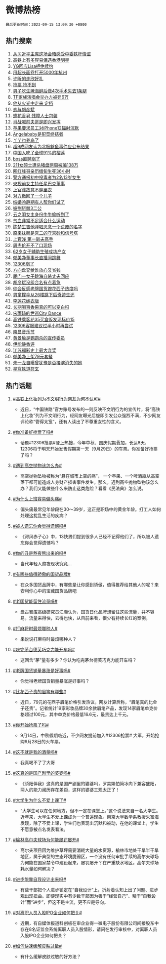 # 微博热榜

`最后更新时间：2023-09-15 13:09:30 +0800`

## 热门搜索

1. [从习近平主席这场会晤感受中委铁杆情谊](https://m.weibo.cn/search?containerid=100103type%3D1%26t%3D10%26q%3D%23%E4%BB%8E%E4%B9%A0%E8%BF%91%E5%B9%B3%E4%B8%BB%E5%B8%AD%E8%BF%99%E5%9C%BA%E4%BC%9A%E6%99%A4%E6%84%9F%E5%8F%97%E4%B8%AD%E5%A7%94%E9%93%81%E6%9D%86%E6%83%85%E8%B0%8A%23&stream_entry_id=51&isnewpage=1&extparam=seat%3D1%26pos%3D0%26c_type%3D51%26filter_type%3Drealtimehot%26dgr%3D0%26stream_entry_id%3D51%26cate%3D10103%26display_time%3D1694754568%26pre_seqid%3D1694754568953027371151)
1. [高铁上有多容易偶遇香港明星](https://m.weibo.cn/search?containerid=100103type%3D1%26t%3D10%26q%3D%23%E9%AB%98%E9%93%81%E4%B8%8A%E6%9C%89%E5%A4%9A%E5%AE%B9%E6%98%93%E5%81%B6%E9%81%87%E9%A6%99%E6%B8%AF%E6%98%8E%E6%98%9F%23&stream_entry_id=31&isnewpage=1&extparam=seat%3D1%26flag%3D1%26filter_type%3Drealtimehot%26band_rank%3D1%26lcate%3D5001%26q%3D%2523%25E9%25AB%2598%25E9%2593%2581%25E4%25B8%258A%25E6%259C%2589%25E5%25A4%259A%25E5%25AE%25B9%25E6%2598%2593%25E5%2581%25B6%25E9%2581%2587%25E9%25A6%2599%25E6%25B8%25AF%25E6%2598%258E%25E6%2598%259F%2523%26stream_entry_id%3D31%26c_type%3D31%26realpos%3D1%26dgr%3D0%26cate%3D5001%26pos%3D0%26display_time%3D1694754568%26pre_seqid%3D1694754568953027371151)
1. [YG回应Lisa拒绝续约](https://m.weibo.cn/search?containerid=100103type%3D1%26t%3D10%26q%3D%23YG%E5%9B%9E%E5%BA%94Lisa%E6%8B%92%E7%BB%9D%E7%BB%AD%E7%BA%A6%23&stream_entry_id=31&isnewpage=1&extparam=seat%3D1%26flag%3D1%26filter_type%3Drealtimehot%26band_rank%3D2%26lcate%3D5001%26q%3D%2523YG%25E5%259B%259E%25E5%25BA%2594Lisa%25E6%258B%2592%25E7%25BB%259D%25E7%25BB%25AD%25E7%25BA%25A6%2523%26stream_entry_id%3D31%26c_type%3D31%26realpos%3D2%26dgr%3D0%26cate%3D5001%26pos%3D1%26display_time%3D1694754568%26pre_seqid%3D1694754568953027371151)
1. [用超长画卷打开5000年杭州](https://m.weibo.cn/search?containerid=100103type%3D1%26t%3D10%26q%3D%23%E7%94%A8%E8%B6%85%E9%95%BF%E7%94%BB%E5%8D%B7%E6%89%93%E5%BC%805000%E5%B9%B4%E6%9D%AD%E5%B7%9E%23&stream_entry_id=31&isnewpage=1&extparam=seat%3D1%26flag%3D1%26filter_type%3Drealtimehot%26band_rank%3D3%26lcate%3D5001%26q%3D%2523%25E7%2594%25A8%25E8%25B6%2585%25E9%2595%25BF%25E7%2594%25BB%25E5%258D%25B7%25E6%2589%2593%25E5%25BC%25805000%25E5%25B9%25B4%25E6%259D%25AD%25E5%25B7%259E%2523%26stream_entry_id%3D31%26c_type%3D31%26realpos%3D3%26dgr%3D0%26cate%3D5001%26pos%3D2%26display_time%3D1694754568%26pre_seqid%3D1694754568953027371151)
1. [许昕的走欣好礼](https://m.weibo.cn/search?containerid=100103type%3D1%26t%3D10%26q%3D%23%E8%AE%B8%E6%98%95%E7%9A%84%E8%B5%B0%E6%AC%A3%E5%A5%BD%E7%A4%BC%23&stream_entry_id=31&isnewpage=1&extparam=seat%3D1%26pos%3D3%26band_rank%3D4%26lcate%3D5001%26cate%3D5001%26is_ad_pos%3D1%26c_type%3D31%26q%3D%2523%25E8%25AE%25B8%25E6%2598%2595%25E7%259A%2584%25E8%25B5%25B0%25E6%25AC%25A3%25E5%25A5%25BD%25E7%25A4%25BC%2523%26dgr%3D0%26stream_entry_id%3D31%26adid%3D203514%26topic_ad%3D1%26filter_type%3Drealtimehot%26display_time%3D1694754568%26pre_seqid%3D1694754568953027371151)
1. [抢票 抢不到](https://m.weibo.cn/search?containerid=100103type%3D1%26t%3D10%26q%3D%E6%8A%A2%E7%A5%A8+%E6%8A%A2%E4%B8%8D%E5%88%B0&stream_entry_id=31&isnewpage=1&extparam=seat%3D1%26flag%3D2%26filter_type%3Drealtimehot%26band_rank%3D4%26lcate%3D5001%26q%3D%25E6%258A%25A2%25E7%25A5%25A8%2520%25E6%258A%25A2%25E4%25B8%258D%25E5%2588%25B0%26stream_entry_id%3D31%26c_type%3D31%26realpos%3D4%26dgr%3D0%26cate%3D5001%26pos%3D4%26display_time%3D1694754568%26pre_seqid%3D1694754568953027371151)
1. [男子吃生腌海鲜后做4次手术失去1条腿](https://m.weibo.cn/search?containerid=100103type%3D1%26t%3D10%26q%3D%23%E7%94%B7%E5%AD%90%E5%90%83%E7%94%9F%E8%85%8C%E6%B5%B7%E9%B2%9C%E5%90%8E%E5%81%9A4%E6%AC%A1%E6%89%8B%E6%9C%AF%E5%A4%B1%E5%8E%BB1%E6%9D%A1%E8%85%BF%23&stream_entry_id=31&isnewpage=1&extparam=seat%3D1%26flag%3D2%26filter_type%3Drealtimehot%26band_rank%3D5%26lcate%3D5001%26q%3D%2523%25E7%2594%25B7%25E5%25AD%2590%25E5%2590%2583%25E7%2594%259F%25E8%2585%258C%25E6%25B5%25B7%25E9%25B2%259C%25E5%2590%258E%25E5%2581%259A4%25E6%25AC%25A1%25E6%2589%258B%25E6%259C%25AF%25E5%25A4%25B1%25E5%258E%25BB1%25E6%259D%25A1%25E8%2585%25BF%2523%26stream_entry_id%3D31%26c_type%3D31%26realpos%3D5%26dgr%3D0%26cate%3D5001%26pos%3D5%26display_time%3D1694754568%26pre_seqid%3D1694754568953027371151)
1. [TF家族演唱会举办方被罚6万](https://m.weibo.cn/search?containerid=100103type%3D1%26t%3D10%26q%3D%23TF%E5%AE%B6%E6%97%8F%E6%BC%94%E5%94%B1%E4%BC%9A%E4%B8%BE%E5%8A%9E%E6%96%B9%E8%A2%AB%E7%BD%9A6%E4%B8%87%23&stream_entry_id=31&isnewpage=1&extparam=seat%3D1%26flag%3D1%26filter_type%3Drealtimehot%26band_rank%3D6%26lcate%3D5001%26q%3D%2523TF%25E5%25AE%25B6%25E6%2597%258F%25E6%25BC%2594%25E5%2594%25B1%25E4%25BC%259A%25E4%25B8%25BE%25E5%258A%259E%25E6%2596%25B9%25E8%25A2%25AB%25E7%25BD%259A6%25E4%25B8%2587%2523%26stream_entry_id%3D31%26c_type%3D31%26realpos%3D6%26dgr%3D0%26cate%3D5001%26pos%3D6%26display_time%3D1694754568%26pre_seqid%3D1694754568953027371151)
1. [他从火光中走来 定档](https://m.weibo.cn/search?containerid=100103type%3D1%26t%3D10%26q%3D%E4%BB%96%E4%BB%8E%E7%81%AB%E5%85%89%E4%B8%AD%E8%B5%B0%E6%9D%A5+%E5%AE%9A%E6%A1%A3&stream_entry_id=31&isnewpage=1&extparam=seat%3D1%26flag%3D1%26filter_type%3Drealtimehot%26band_rank%3D7%26lcate%3D5001%26q%3D%25E4%25BB%2596%25E4%25BB%258E%25E7%2581%25AB%25E5%2585%2589%25E4%25B8%25AD%25E8%25B5%25B0%25E6%259D%25A5%2520%25E5%25AE%259A%25E6%25A1%25A3%26stream_entry_id%3D31%26c_type%3D31%26realpos%3D7%26dgr%3D0%26cate%3D5001%26pos%3D7%26display_time%3D1694754568%26pre_seqid%3D1694754568953027371151)
1. [恋与胡彦斌](https://m.weibo.cn/search?containerid=100103type%3D1%26t%3D10%26q%3D%E6%81%8B%E4%B8%8E%E8%83%A1%E5%BD%A6%E6%96%8C&stream_entry_id=31&isnewpage=1&extparam=seat%3D1%26flag%3D1%26filter_type%3Drealtimehot%26band_rank%3D8%26lcate%3D5001%26q%3D%25E6%2581%258B%25E4%25B8%258E%25E8%2583%25A1%25E5%25BD%25A6%25E6%2596%258C%26stream_entry_id%3D31%26c_type%3D31%26realpos%3D8%26dgr%3D0%26cate%3D5001%26pos%3D8%26display_time%3D1694754568%26pre_seqid%3D1694754568953027371151)
1. [蜂花香皂 残障人士包装](https://m.weibo.cn/search?containerid=100103type%3D1%26t%3D10%26q%3D%E8%9C%82%E8%8A%B1%E9%A6%99%E7%9A%82+%E6%AE%8B%E9%9A%9C%E4%BA%BA%E5%A3%AB%E5%8C%85%E8%A3%85&stream_entry_id=31&isnewpage=1&extparam=seat%3D1%26flag%3D0%26filter_type%3Drealtimehot%26band_rank%3D9%26lcate%3D5001%26q%3D%25E8%259C%2582%25E8%258A%25B1%25E9%25A6%2599%25E7%259A%2582%2520%25E6%25AE%258B%25E9%259A%259C%25E4%25BA%25BA%25E5%25A3%25AB%25E5%258C%2585%25E8%25A3%2585%26stream_entry_id%3D31%26c_type%3D31%26realpos%3D9%26dgr%3D0%26cate%3D5001%26pos%3D9%26display_time%3D1694754568%26pre_seqid%3D1694754568953027371151)
1. [肖战喊前夫哥是即兴发挥](https://m.weibo.cn/search?containerid=100103type%3D1%26t%3D10%26q%3D%23%E8%82%96%E6%88%98%E5%96%8A%E5%89%8D%E5%A4%AB%E5%93%A5%E6%98%AF%E5%8D%B3%E5%85%B4%E5%8F%91%E6%8C%A5%23&stream_entry_id=31&isnewpage=1&extparam=seat%3D1%26flag%3D1%26filter_type%3Drealtimehot%26band_rank%3D10%26lcate%3D5001%26q%3D%2523%25E8%2582%2596%25E6%2588%2598%25E5%2596%258A%25E5%2589%258D%25E5%25A4%25AB%25E5%2593%25A5%25E6%2598%25AF%25E5%258D%25B3%25E5%2585%25B4%25E5%258F%2591%25E6%258C%25A5%2523%26stream_entry_id%3D31%26c_type%3D31%26realpos%3D10%26dgr%3D0%26cate%3D5001%26pos%3D10%26display_time%3D1694754568%26pre_seqid%3D1694754568953027371151)
1. [苹果要求员工对iPhone12辐射沉默](https://m.weibo.cn/search?containerid=100103type%3D1%26t%3D10%26q%3D%23%E8%8B%B9%E6%9E%9C%E8%A6%81%E6%B1%82%E5%91%98%E5%B7%A5%E5%AF%B9iPhone12%E8%BE%90%E5%B0%84%E6%B2%89%E9%BB%98%23&stream_entry_id=31&isnewpage=1&extparam=seat%3D1%26flag%3D0%26filter_type%3Drealtimehot%26band_rank%3D11%26lcate%3D5001%26q%3D%2523%25E8%258B%25B9%25E6%259E%259C%25E8%25A6%2581%25E6%25B1%2582%25E5%2591%2598%25E5%25B7%25A5%25E5%25AF%25B9iPhone12%25E8%25BE%2590%25E5%25B0%2584%25E6%25B2%2589%25E9%25BB%2598%2523%26stream_entry_id%3D31%26c_type%3D31%26realpos%3D11%26dgr%3D0%26cate%3D5001%26pos%3D11%26display_time%3D1694754568%26pre_seqid%3D1694754568953027371151)
1. [Angelababy是配菜终结者](https://m.weibo.cn/search?containerid=100103type%3D1%26t%3D10%26q%3DAngelababy%E6%98%AF%E9%85%8D%E8%8F%9C%E7%BB%88%E7%BB%93%E8%80%85&stream_entry_id=31&isnewpage=1&extparam=seat%3D1%26flag%3D1%26filter_type%3Drealtimehot%26band_rank%3D12%26lcate%3D5001%26q%3DAngelababy%25E6%2598%25AF%25E9%2585%258D%25E8%258F%259C%25E7%25BB%2588%25E7%25BB%2593%25E8%2580%2585%26stream_entry_id%3D31%26c_type%3D31%26realpos%3D12%26dgr%3D0%26cate%3D5001%26pos%3D12%26display_time%3D1694754568%26pre_seqid%3D1694754568953027371151)
1. [丫丫也养鸟了](https://m.weibo.cn/search?containerid=100103type%3D1%26t%3D10%26q%3D%23%E4%B8%AB%E4%B8%AB%E4%B9%9F%E5%85%BB%E9%B8%9F%E4%BA%86%23&stream_entry_id=31&isnewpage=1&extparam=seat%3D1%26flag%3D32768%26filter_type%3Drealtimehot%26band_rank%3D13%26lcate%3D5001%26q%3D%2523%25E4%25B8%25AB%25E4%25B8%25AB%25E4%25B9%259F%25E5%2585%25BB%25E9%25B8%259F%25E4%25BA%2586%2523%26stream_entry_id%3D31%26c_type%3D31%26realpos%3D13%26dgr%3D0%26cate%3D5001%26pos%3D13%26display_time%3D1694754568%26pre_seqid%3D1694754568953027371151)
1. [超9成网友认为北极鲶鱼事件应公布结果](https://m.weibo.cn/search?containerid=100103type%3D1%26t%3D10%26q%3D%23%E8%B6%859%E6%88%90%E7%BD%91%E5%8F%8B%E8%AE%A4%E4%B8%BA%E5%8C%97%E6%9E%81%E9%B2%B6%E9%B1%BC%E4%BA%8B%E4%BB%B6%E5%BA%94%E5%85%AC%E5%B8%83%E7%BB%93%E6%9E%9C%23&stream_entry_id=31&isnewpage=1&extparam=seat%3D1%26flag%3D0%26filter_type%3Drealtimehot%26band_rank%3D14%26lcate%3D5001%26q%3D%2523%25E8%25B6%25859%25E6%2588%2590%25E7%25BD%2591%25E5%258F%258B%25E8%25AE%25A4%25E4%25B8%25BA%25E5%258C%2597%25E6%259E%2581%25E9%25B2%25B6%25E9%25B1%25BC%25E4%25BA%258B%25E4%25BB%25B6%25E5%25BA%2594%25E5%2585%25AC%25E5%25B8%2583%25E7%25BB%2593%25E6%259E%259C%2523%26stream_entry_id%3D31%26c_type%3D31%26realpos%3D14%26dgr%3D0%26cate%3D5001%26pos%3D14%26display_time%3D1694754568%26pre_seqid%3D1694754568953027371151)
1. [中国人吃了全球91%的榴莲](https://m.weibo.cn/search?containerid=100103type%3D1%26t%3D10%26q%3D%23%E4%B8%AD%E5%9B%BD%E4%BA%BA%E5%90%83%E4%BA%86%E5%85%A8%E7%90%8391%25%E7%9A%84%E6%A6%B4%E8%8E%B2%23&stream_entry_id=31&isnewpage=1&extparam=seat%3D1%26flag%3D0%26filter_type%3Drealtimehot%26band_rank%3D15%26lcate%3D5001%26q%3D%2523%25E4%25B8%25AD%25E5%259B%25BD%25E4%25BA%25BA%25E5%2590%2583%25E4%25BA%2586%25E5%2585%25A8%25E7%2590%258391%2525%25E7%259A%2584%25E6%25A6%25B4%25E8%258E%25B2%2523%26stream_entry_id%3D31%26c_type%3D31%26realpos%3D15%26dgr%3D0%26cate%3D5001%26pos%3D15%26display_time%3D1694754568%26pre_seqid%3D1694754568953027371151)
1. [boss直聘崩了](https://m.weibo.cn/search?containerid=100103type%3D1%26t%3D10%26q%3Dboss%E7%9B%B4%E8%81%98%E5%B4%A9%E4%BA%86&stream_entry_id=31&isnewpage=1&extparam=seat%3D1%26flag%3D0%26filter_type%3Drealtimehot%26band_rank%3D16%26lcate%3D5001%26q%3Dboss%25E7%259B%25B4%25E8%2581%2598%25E5%25B4%25A9%25E4%25BA%2586%26stream_entry_id%3D31%26c_type%3D31%26realpos%3D16%26dgr%3D0%26cate%3D5001%26pos%3D16%26display_time%3D1694754568%26pre_seqid%3D1694754568953027371151)
1. [211女硕士遭杀猪盘两周被骗138万](https://m.weibo.cn/search?containerid=100103type%3D1%26t%3D10%26q%3D%23211%E5%A5%B3%E7%A1%95%E5%A3%AB%E9%81%AD%E6%9D%80%E7%8C%AA%E7%9B%98%E4%B8%A4%E5%91%A8%E8%A2%AB%E9%AA%97138%E4%B8%87%23&stream_entry_id=31&isnewpage=1&extparam=seat%3D1%26flag%3D0%26filter_type%3Drealtimehot%26band_rank%3D17%26lcate%3D5001%26q%3D%2523211%25E5%25A5%25B3%25E7%25A1%2595%25E5%25A3%25AB%25E9%2581%25AD%25E6%259D%2580%25E7%258C%25AA%25E7%259B%2598%25E4%25B8%25A4%25E5%2591%25A8%25E8%25A2%25AB%25E9%25AA%2597138%25E4%25B8%2587%2523%26stream_entry_id%3D31%26c_type%3D31%26realpos%3D17%26dgr%3D0%26cate%3D5001%26pos%3D17%26display_time%3D1694754568%26pre_seqid%3D1694754568953027371151)
1. [网红峰哥亲历缅甸生死36小时](https://m.weibo.cn/search?containerid=100103type%3D1%26t%3D10%26q%3D%23%E7%BD%91%E7%BA%A2%E5%B3%B0%E5%93%A5%E4%BA%B2%E5%8E%86%E7%BC%85%E7%94%B8%E7%94%9F%E6%AD%BB36%E5%B0%8F%E6%97%B6%23&stream_entry_id=31&isnewpage=1&extparam=seat%3D1%26flag%3D0%26filter_type%3Drealtimehot%26band_rank%3D18%26lcate%3D5001%26q%3D%2523%25E7%25BD%2591%25E7%25BA%25A2%25E5%25B3%25B0%25E5%2593%25A5%25E4%25BA%25B2%25E5%258E%2586%25E7%25BC%2585%25E7%2594%25B8%25E7%2594%259F%25E6%25AD%25BB36%25E5%25B0%258F%25E6%2597%25B6%2523%26stream_entry_id%3D31%26c_type%3D31%26realpos%3D18%26dgr%3D0%26cate%3D5001%26pos%3D18%26display_time%3D1694754568%26pre_seqid%3D1694754568953027371151)
1. [警方通报初中投毒者为2名13岁女生](https://m.weibo.cn/search?containerid=100103type%3D1%26t%3D10%26q%3D%23%E8%AD%A6%E6%96%B9%E9%80%9A%E6%8A%A5%E5%88%9D%E4%B8%AD%E6%8A%95%E6%AF%92%E8%80%85%E4%B8%BA2%E5%90%8D13%E5%B2%81%E5%A5%B3%E7%94%9F%23&stream_entry_id=31&isnewpage=1&extparam=seat%3D1%26flag%3D1%26filter_type%3Drealtimehot%26band_rank%3D19%26lcate%3D5001%26q%3D%2523%25E8%25AD%25A6%25E6%2596%25B9%25E9%2580%259A%25E6%258A%25A5%25E5%2588%259D%25E4%25B8%25AD%25E6%258A%2595%25E6%25AF%2592%25E8%2580%2585%25E4%25B8%25BA2%25E5%2590%258D13%25E5%25B2%2581%25E5%25A5%25B3%25E7%2594%259F%2523%26stream_entry_id%3D31%26c_type%3D31%26realpos%3D19%26dgr%3D0%26cate%3D5001%26pos%3D19%26display_time%3D1694754568%26pre_seqid%3D1694754568953027371151)
1. [央视前女主持任星巴克董事](https://m.weibo.cn/search?containerid=100103type%3D1%26t%3D10%26q%3D%23%E5%A4%AE%E8%A7%86%E5%89%8D%E5%A5%B3%E4%B8%BB%E6%8C%81%E4%BB%BB%E6%98%9F%E5%B7%B4%E5%85%8B%E8%91%A3%E4%BA%8B%23&stream_entry_id=31&isnewpage=1&extparam=seat%3D1%26flag%3D2%26filter_type%3Drealtimehot%26band_rank%3D20%26lcate%3D5001%26q%3D%2523%25E5%25A4%25AE%25E8%25A7%2586%25E5%2589%258D%25E5%25A5%25B3%25E4%25B8%25BB%25E6%258C%2581%25E4%25BB%25BB%25E6%2598%259F%25E5%25B7%25B4%25E5%2585%258B%25E8%2591%25A3%25E4%25BA%258B%2523%26stream_entry_id%3D31%26c_type%3D31%26realpos%3D20%26dgr%3D0%26cate%3D5001%26pos%3D20%26display_time%3D1694754568%26pre_seqid%3D1694754568953027371151)
1. [上官浅故意不穿里衣](https://m.weibo.cn/search?containerid=100103type%3D1%26t%3D10%26q%3D%E4%B8%8A%E5%AE%98%E6%B5%85%E6%95%85%E6%84%8F%E4%B8%8D%E7%A9%BF%E9%87%8C%E8%A1%A3&stream_entry_id=31&isnewpage=1&extparam=seat%3D1%26flag%3D2%26filter_type%3Drealtimehot%26band_rank%3D21%26lcate%3D5001%26q%3D%25E4%25B8%258A%25E5%25AE%2598%25E6%25B5%2585%25E6%2595%2585%25E6%2584%258F%25E4%25B8%258D%25E7%25A9%25BF%25E9%2587%258C%25E8%25A1%25A3%26stream_entry_id%3D31%26c_type%3D31%26realpos%3D21%26dgr%3D0%26cate%3D5001%26pos%3D21%26display_time%3D1694754568%26pre_seqid%3D1694754568953027371151)
1. [对方撤回了一个儿子](https://m.weibo.cn/search?containerid=100103type%3D1%26t%3D10%26q%3D%E5%AF%B9%E6%96%B9%E6%92%A4%E5%9B%9E%E4%BA%86%E4%B8%80%E4%B8%AA%E5%84%BF%E5%AD%90&stream_entry_id=31&isnewpage=1&extparam=seat%3D1%26flag%3D1%26filter_type%3Drealtimehot%26band_rank%3D22%26lcate%3D5001%26q%3D%25E5%25AF%25B9%25E6%2596%25B9%25E6%2592%25A4%25E5%259B%259E%25E4%25BA%2586%25E4%25B8%2580%25E4%25B8%25AA%25E5%2584%25BF%25E5%25AD%2590%26stream_entry_id%3D31%26c_type%3D31%26realpos%3D22%26dgr%3D0%26cate%3D5001%26pos%3D22%26display_time%3D1694754568%26pre_seqid%3D1694754568953027371151)
1. [结婚冷静期有人帮你们试了](https://m.weibo.cn/search?containerid=100103type%3D1%26t%3D10%26q%3D%23%E7%BB%93%E5%A9%9A%E5%86%B7%E9%9D%99%E6%9C%9F%E6%9C%89%E4%BA%BA%E5%B8%AE%E4%BD%A0%E4%BB%AC%E8%AF%95%E4%BA%86%23&stream_entry_id=31&isnewpage=1&extparam=seat%3D1%26flag%3D1%26filter_type%3Drealtimehot%26band_rank%3D23%26lcate%3D5001%26q%3D%2523%25E7%25BB%2593%25E5%25A9%259A%25E5%2586%25B7%25E9%259D%2599%25E6%259C%259F%25E6%259C%2589%25E4%25BA%25BA%25E5%25B8%25AE%25E4%25BD%25A0%25E4%25BB%25AC%25E8%25AF%2595%25E4%25BA%2586%2523%26stream_entry_id%3D31%26c_type%3D31%26realpos%3D23%26dgr%3D0%26cate%3D5001%26pos%3D23%26display_time%3D1694754568%26pre_seqid%3D1694754568953027371151)
1. [披荆斩棘3二公](https://m.weibo.cn/search?containerid=100103type%3D1%26t%3D10%26q%3D%23%E6%8A%AB%E8%8D%86%E6%96%A9%E6%A3%983%E4%BA%8C%E5%85%AC%23&stream_entry_id=31&isnewpage=1&extparam=seat%3D1%26flag%3D1%26filter_type%3Drealtimehot%26band_rank%3D24%26lcate%3D5001%26q%3D%2523%25E6%258A%25AB%25E8%258D%2586%25E6%2596%25A9%25E6%25A3%25983%25E4%25BA%258C%25E5%2585%25AC%2523%26stream_entry_id%3D31%26c_type%3D31%26realpos%3D24%26dgr%3D0%26cate%3D5001%26pos%3D24%26display_time%3D1694754568%26pre_seqid%3D1694754568953027371151)
1. [云之羽女主身份牛牛偷听到了](https://m.weibo.cn/search?containerid=100103type%3D1%26t%3D10%26q%3D%E4%BA%91%E4%B9%8B%E7%BE%BD%E5%A5%B3%E4%B8%BB%E8%BA%AB%E4%BB%BD%E7%89%9B%E7%89%9B%E5%81%B7%E5%90%AC%E5%88%B0%E4%BA%86&stream_entry_id=31&isnewpage=1&extparam=seat%3D1%26flag%3D1%26filter_type%3Drealtimehot%26band_rank%3D25%26lcate%3D5001%26q%3D%25E4%25BA%2591%25E4%25B9%258B%25E7%25BE%25BD%25E5%25A5%25B3%25E4%25B8%25BB%25E8%25BA%25AB%25E4%25BB%25BD%25E7%2589%259B%25E7%2589%259B%25E5%2581%25B7%25E5%2590%25AC%25E5%2588%25B0%25E4%25BA%2586%26stream_entry_id%3D31%26c_type%3D31%26realpos%3D25%26dgr%3D0%26cate%3D5001%26pos%3D25%26display_time%3D1694754568%26pre_seqid%3D1694754568953027371151)
1. [气血非常不足适合什么运动](https://m.weibo.cn/search?containerid=100103type%3D1%26t%3D10%26q%3D%E6%B0%94%E8%A1%80%E9%9D%9E%E5%B8%B8%E4%B8%8D%E8%B6%B3%E9%80%82%E5%90%88%E4%BB%80%E4%B9%88%E8%BF%90%E5%8A%A8&stream_entry_id=31&isnewpage=1&extparam=seat%3D1%26flag%3D0%26filter_type%3Drealtimehot%26band_rank%3D26%26lcate%3D5001%26q%3D%25E6%25B0%2594%25E8%25A1%2580%25E9%259D%259E%25E5%25B8%25B8%25E4%25B8%258D%25E8%25B6%25B3%25E9%2580%2582%25E5%2590%2588%25E4%25BB%2580%25E4%25B9%2588%25E8%25BF%2590%25E5%258A%25A8%26stream_entry_id%3D31%26c_type%3D31%26realpos%3D26%26dgr%3D0%26cate%3D5001%26pos%3D26%26display_time%3D1694754568%26pre_seqid%3D1694754568953027371151)
1. [陈楚生吉他弹唱思念一个荒废的名字](https://m.weibo.cn/search?containerid=100103type%3D1%26t%3D10%26q%3D%23%E9%99%88%E6%A5%9A%E7%94%9F%E5%90%89%E4%BB%96%E5%BC%B9%E5%94%B1%E6%80%9D%E5%BF%B5%E4%B8%80%E4%B8%AA%E8%8D%92%E5%BA%9F%E7%9A%84%E5%90%8D%E5%AD%97%23&stream_entry_id=31&isnewpage=1&extparam=seat%3D1%26flag%3D1%26filter_type%3Drealtimehot%26band_rank%3D27%26lcate%3D5001%26q%3D%2523%25E9%2599%2588%25E6%25A5%259A%25E7%2594%259F%25E5%2590%2589%25E4%25BB%2596%25E5%25BC%25B9%25E5%2594%25B1%25E6%2580%259D%25E5%25BF%25B5%25E4%25B8%2580%25E4%25B8%25AA%25E8%258D%2592%25E5%25BA%259F%25E7%259A%2584%25E5%2590%258D%25E5%25AD%2597%2523%26stream_entry_id%3D31%26c_type%3D31%26realpos%3D27%26dgr%3D0%26cate%3D5001%26pos%3D27%26display_time%3D1694754568%26pre_seqid%3D1694754568953027371151)
1. [原来抹额是宫二的守宫砂和信号塔](https://m.weibo.cn/search?containerid=100103type%3D1%26t%3D10%26q%3D%23%E5%8E%9F%E6%9D%A5%E6%8A%B9%E9%A2%9D%E6%98%AF%E5%AE%AB%E4%BA%8C%E7%9A%84%E5%AE%88%E5%AE%AB%E7%A0%82%E5%92%8C%E4%BF%A1%E5%8F%B7%E5%A1%94%23&stream_entry_id=31&isnewpage=1&extparam=seat%3D1%26flag%3D1%26filter_type%3Drealtimehot%26band_rank%3D28%26lcate%3D5001%26q%3D%2523%25E5%258E%259F%25E6%259D%25A5%25E6%258A%25B9%25E9%25A2%259D%25E6%2598%25AF%25E5%25AE%25AB%25E4%25BA%258C%25E7%259A%2584%25E5%25AE%2588%25E5%25AE%25AB%25E7%25A0%2582%25E5%2592%258C%25E4%25BF%25A1%25E5%258F%25B7%25E5%25A1%2594%2523%26stream_entry_id%3D31%26c_type%3D31%26realpos%3D28%26dgr%3D0%26cate%3D5001%26pos%3D28%26display_time%3D1694754568%26pre_seqid%3D1694754568953027371151)
1. [上官浅 第一驯夫高手](https://m.weibo.cn/search?containerid=100103type%3D1%26t%3D10%26q%3D%E4%B8%8A%E5%AE%98%E6%B5%85+%E7%AC%AC%E4%B8%80%E9%A9%AF%E5%A4%AB%E9%AB%98%E6%89%8B&stream_entry_id=31&isnewpage=1&extparam=seat%3D1%26flag%3D0%26filter_type%3Drealtimehot%26band_rank%3D29%26lcate%3D5001%26q%3D%25E4%25B8%258A%25E5%25AE%2598%25E6%25B5%2585%2520%25E7%25AC%25AC%25E4%25B8%2580%25E9%25A9%25AF%25E5%25A4%25AB%25E9%25AB%2598%25E6%2589%258B%26stream_entry_id%3D31%26c_type%3D31%26realpos%3D29%26dgr%3D0%26cate%3D5001%26pos%3D29%26display_time%3D1694754568%26pre_seqid%3D1694754568953027371151)
1. [周杰伦开不了口现场](https://m.weibo.cn/search?containerid=100103type%3D1%26t%3D10%26q%3D%E5%91%A8%E6%9D%B0%E4%BC%A6%E5%BC%80%E4%B8%8D%E4%BA%86%E5%8F%A3%E7%8E%B0%E5%9C%BA&stream_entry_id=31&isnewpage=1&extparam=seat%3D1%26flag%3D1%26filter_type%3Drealtimehot%26band_rank%3D30%26lcate%3D5001%26q%3D%25E5%2591%25A8%25E6%259D%25B0%25E4%25BC%25A6%25E5%25BC%2580%25E4%25B8%258D%25E4%25BA%2586%25E5%258F%25A3%25E7%258E%25B0%25E5%259C%25BA%26stream_entry_id%3D31%26c_type%3D31%26realpos%3D30%26dgr%3D0%26cate%3D5001%26pos%3D30%26display_time%3D1694754568%26pre_seqid%3D1694754568953027371151)
1. [62岁女子辅助生殖成功产女](https://m.weibo.cn/search?containerid=100103type%3D1%26t%3D10%26q%3D%2362%E5%B2%81%E5%A5%B3%E5%AD%90%E8%BE%85%E5%8A%A9%E7%94%9F%E6%AE%96%E6%88%90%E5%8A%9F%E4%BA%A7%E5%A5%B3%23&stream_entry_id=31&isnewpage=1&extparam=seat%3D1%26flag%3D1%26filter_type%3Drealtimehot%26band_rank%3D31%26lcate%3D5001%26q%3D%252362%25E5%25B2%2581%25E5%25A5%25B3%25E5%25AD%2590%25E8%25BE%2585%25E5%258A%25A9%25E7%2594%259F%25E6%25AE%2596%25E6%2588%2590%25E5%258A%259F%25E4%25BA%25A7%25E5%25A5%25B3%2523%26stream_entry_id%3D31%26c_type%3D31%26realpos%3D31%26dgr%3D0%26cate%3D5001%26pos%3D31%26display_time%3D1694754568%26pre_seqid%3D1694754568953027371151)
1. [郁美净董事长直播间跳舞](https://m.weibo.cn/search?containerid=100103type%3D1%26t%3D10%26q%3D%23%E9%83%81%E7%BE%8E%E5%87%80%E8%91%A3%E4%BA%8B%E9%95%BF%E7%9B%B4%E6%92%AD%E9%97%B4%E8%B7%B3%E8%88%9E%23&stream_entry_id=31&isnewpage=1&extparam=seat%3D1%26flag%3D0%26filter_type%3Drealtimehot%26band_rank%3D32%26lcate%3D5001%26q%3D%2523%25E9%2583%2581%25E7%25BE%258E%25E5%2587%2580%25E8%2591%25A3%25E4%25BA%258B%25E9%2595%25BF%25E7%259B%25B4%25E6%2592%25AD%25E9%2597%25B4%25E8%25B7%25B3%25E8%2588%259E%2523%26stream_entry_id%3D31%26c_type%3D31%26realpos%3D32%26dgr%3D0%26cate%3D5001%26pos%3D32%26display_time%3D1694754568%26pre_seqid%3D1694754568953027371151)
1. [12306崩了](https://m.weibo.cn/search?containerid=100103type%3D1%26t%3D10%26q%3D12306%E5%B4%A9%E4%BA%86&stream_entry_id=31&isnewpage=1&extparam=seat%3D1%26flag%3D0%26filter_type%3Drealtimehot%26band_rank%3D33%26lcate%3D5001%26q%3D12306%25E5%25B4%25A9%25E4%25BA%2586%26stream_entry_id%3D31%26c_type%3D31%26realpos%3D33%26dgr%3D0%26cate%3D5001%26pos%3D33%26display_time%3D1694754568%26pre_seqid%3D1694754568953027371151)
1. [方向盘交给谁放心又省钱](https://m.weibo.cn/search?containerid=100103type%3D1%26t%3D10%26q%3D%23%E6%96%B9%E5%90%91%E7%9B%98%E4%BA%A4%E7%BB%99%E8%B0%81%E6%94%BE%E5%BF%83%E5%8F%88%E7%9C%81%E9%92%B1%23&stream_entry_id=31&isnewpage=1&extparam=seat%3D1%26flag%3D0%26band_rank%3D34%26lcate%3D5001%26cate%3D5001%26pos%3D34%26c_type%3D31%26filter_type%3Drealtimehot%26dgr%3D0%26stream_entry_id%3D31%26adid%3D203582%26realpos%3D34%26q%3D%2523%25E6%2596%25B9%25E5%2590%2591%25E7%259B%2598%25E4%25BA%25A4%25E7%25BB%2599%25E8%25B0%2581%25E6%2594%25BE%25E5%25BF%2583%25E5%258F%2588%25E7%259C%2581%25E9%2592%25B1%2523%26display_time%3D1694754568%26pre_seqid%3D1694754568953027371151)
1. [厦门一女子跳海自杀丈夫回应](https://m.weibo.cn/search?containerid=100103type%3D1%26t%3D10%26q%3D%23%E5%8E%A6%E9%97%A8%E4%B8%80%E5%A5%B3%E5%AD%90%E8%B7%B3%E6%B5%B7%E8%87%AA%E6%9D%80%E4%B8%88%E5%A4%AB%E5%9B%9E%E5%BA%94%23&stream_entry_id=31&isnewpage=1&extparam=seat%3D1%26flag%3D0%26filter_type%3Drealtimehot%26band_rank%3D35%26lcate%3D5001%26q%3D%2523%25E5%258E%25A6%25E9%2597%25A8%25E4%25B8%2580%25E5%25A5%25B3%25E5%25AD%2590%25E8%25B7%25B3%25E6%25B5%25B7%25E8%2587%25AA%25E6%259D%2580%25E4%25B8%2588%25E5%25A4%25AB%25E5%259B%259E%25E5%25BA%2594%2523%26stream_entry_id%3D31%26c_type%3D31%26realpos%3D35%26dgr%3D0%26cate%3D5001%26pos%3D35%26display_time%3D1694754568%26pre_seqid%3D1694754568953027371151)
1. [胡彦斌没组合名有点着急](https://m.weibo.cn/search?containerid=100103type%3D1%26t%3D10%26q%3D%23%E8%83%A1%E5%BD%A6%E6%96%8C%E6%B2%A1%E7%BB%84%E5%90%88%E5%90%8D%E6%9C%89%E7%82%B9%E7%9D%80%E6%80%A5%23&stream_entry_id=31&isnewpage=1&extparam=seat%3D1%26flag%3D1%26filter_type%3Drealtimehot%26band_rank%3D36%26lcate%3D5001%26q%3D%2523%25E8%2583%25A1%25E5%25BD%25A6%25E6%2596%258C%25E6%25B2%25A1%25E7%25BB%2584%25E5%2590%2588%25E5%2590%258D%25E6%259C%2589%25E7%2582%25B9%25E7%259D%2580%25E6%2580%25A5%2523%26stream_entry_id%3D31%26c_type%3D31%26realpos%3D36%26dgr%3D0%26cate%3D5001%26pos%3D36%26display_time%3D1694754568%26pre_seqid%3D1694754568953027371151)
1. [你会反感老牌国货蹭花西子热度吗](https://m.weibo.cn/search?containerid=100103type%3D1%26t%3D10%26q%3D%23%E4%BD%A0%E4%BC%9A%E5%8F%8D%E6%84%9F%E8%80%81%E7%89%8C%E5%9B%BD%E8%B4%A7%E8%B9%AD%E8%8A%B1%E8%A5%BF%E5%AD%90%E7%83%AD%E5%BA%A6%E5%90%97%23&stream_entry_id=31&isnewpage=1&extparam=seat%3D1%26flag%3D0%26filter_type%3Drealtimehot%26band_rank%3D37%26lcate%3D5001%26q%3D%2523%25E4%25BD%25A0%25E4%25BC%259A%25E5%258F%258D%25E6%2584%259F%25E8%2580%2581%25E7%2589%258C%25E5%259B%25BD%25E8%25B4%25A7%25E8%25B9%25AD%25E8%258A%25B1%25E8%25A5%25BF%25E5%25AD%2590%25E7%2583%25AD%25E5%25BA%25A6%25E5%2590%2597%2523%26stream_entry_id%3D31%26c_type%3D31%26realpos%3D37%26dgr%3D0%26cate%3D5001%26pos%3D37%26display_time%3D1694754568%26pre_seqid%3D1694754568953027371151)
1. [男童撑伞从26楼跳下后奇迹生还](https://m.weibo.cn/search?containerid=100103type%3D1%26t%3D10%26q%3D%23%E7%94%B7%E7%AB%A5%E6%92%91%E4%BC%9E%E4%BB%8E26%E6%A5%BC%E8%B7%B3%E4%B8%8B%E5%90%8E%E5%A5%87%E8%BF%B9%E7%94%9F%E8%BF%98%23&stream_entry_id=31&isnewpage=1&extparam=seat%3D1%26flag%3D0%26filter_type%3Drealtimehot%26band_rank%3D38%26lcate%3D5001%26q%3D%2523%25E7%2594%25B7%25E7%25AB%25A5%25E6%2592%2591%25E4%25BC%259E%25E4%25BB%258E26%25E6%25A5%25BC%25E8%25B7%25B3%25E4%25B8%258B%25E5%2590%258E%25E5%25A5%2587%25E8%25BF%25B9%25E7%2594%259F%25E8%25BF%2598%2523%26stream_entry_id%3D31%26c_type%3D31%26realpos%3D38%26dgr%3D0%26cate%3D5001%26pos%3D38%26display_time%3D1694754568%26pre_seqid%3D1694754568953027371151)
1. [李莲花嫁衣版](https://m.weibo.cn/search?containerid=100103type%3D1%26t%3D10%26q%3D%E6%9D%8E%E8%8E%B2%E8%8A%B1%E5%AB%81%E8%A1%A3%E7%89%88&stream_entry_id=31&isnewpage=1&extparam=seat%3D1%26flag%3D1%26filter_type%3Drealtimehot%26band_rank%3D39%26lcate%3D5001%26q%3D%25E6%259D%258E%25E8%258E%25B2%25E8%258A%25B1%25E5%25AB%2581%25E8%25A1%25A3%25E7%2589%2588%26stream_entry_id%3D31%26c_type%3D31%26realpos%3D39%26dgr%3D0%26cate%3D5001%26pos%3D39%26display_time%3D1694754568%26pre_seqid%3D1694754568953027371151)
1. [长期喝百香果真的可以变白吗](https://m.weibo.cn/search?containerid=100103type%3D1%26t%3D10%26q%3D%E9%95%BF%E6%9C%9F%E5%96%9D%E7%99%BE%E9%A6%99%E6%9E%9C%E7%9C%9F%E7%9A%84%E5%8F%AF%E4%BB%A5%E5%8F%98%E7%99%BD%E5%90%97&stream_entry_id=31&isnewpage=1&extparam=seat%3D1%26flag%3D0%26filter_type%3Drealtimehot%26band_rank%3D40%26lcate%3D5001%26q%3D%25E9%2595%25BF%25E6%259C%259F%25E5%2596%259D%25E7%2599%25BE%25E9%25A6%2599%25E6%259E%259C%25E7%259C%259F%25E7%259A%2584%25E5%258F%25AF%25E4%25BB%25A5%25E5%258F%2598%25E7%2599%25BD%25E5%2590%2597%26stream_entry_id%3D31%26c_type%3D31%26realpos%3D40%26dgr%3D0%26cate%3D5001%26pos%3D40%26display_time%3D1694754568%26pre_seqid%3D1694754568953027371151)
1. [宋雨琦的世巡City Dance](https://m.weibo.cn/search?containerid=100103type%3D1%26t%3D10%26q%3D%E5%AE%8B%E9%9B%A8%E7%90%A6%E7%9A%84%E4%B8%96%E5%B7%A1City+Dance&stream_entry_id=31&isnewpage=1&extparam=seat%3D1%26flag%3D1%26filter_type%3Drealtimehot%26band_rank%3D41%26lcate%3D5001%26q%3D%25E5%25AE%258B%25E9%259B%25A8%25E7%2590%25A6%25E7%259A%2584%25E4%25B8%2596%25E5%25B7%25A1City%2520Dance%26stream_entry_id%3D31%26c_type%3D31%26realpos%3D41%26dgr%3D0%26cate%3D5001%26pos%3D41%26display_time%3D1694754568%26pre_seqid%3D1694754568953027371151)
1. [高铁乘客花35买盒饭发现标价15](https://m.weibo.cn/search?containerid=100103type%3D1%26t%3D10%26q%3D%23%E9%AB%98%E9%93%81%E4%B9%98%E5%AE%A2%E8%8A%B135%E4%B9%B0%E7%9B%92%E9%A5%AD%E5%8F%91%E7%8E%B0%E6%A0%87%E4%BB%B715%23&stream_entry_id=31&isnewpage=1&extparam=seat%3D1%26flag%3D1%26filter_type%3Drealtimehot%26band_rank%3D42%26lcate%3D5001%26q%3D%2523%25E9%25AB%2598%25E9%2593%2581%25E4%25B9%2598%25E5%25AE%25A2%25E8%258A%25B135%25E4%25B9%25B0%25E7%259B%2592%25E9%25A5%25AD%25E5%258F%2591%25E7%258E%25B0%25E6%25A0%2587%25E4%25BB%25B715%2523%26stream_entry_id%3D31%26c_type%3D31%26realpos%3D42%26dgr%3D0%26cate%3D5001%26pos%3D42%26display_time%3D1694754568%26pre_seqid%3D1694754568953027371151)
1. [12306客服建议过半小时再尝试](https://m.weibo.cn/search?containerid=100103type%3D1%26t%3D10%26q%3D%2312306%E5%AE%A2%E6%9C%8D%E5%BB%BA%E8%AE%AE%E8%BF%87%E5%8D%8A%E5%B0%8F%E6%97%B6%E5%86%8D%E5%B0%9D%E8%AF%95%23&stream_entry_id=31&isnewpage=1&extparam=seat%3D1%26flag%3D1%26filter_type%3Drealtimehot%26band_rank%3D43%26lcate%3D5001%26q%3D%252312306%25E5%25AE%25A2%25E6%259C%258D%25E5%25BB%25BA%25E8%25AE%25AE%25E8%25BF%2587%25E5%258D%258A%25E5%25B0%258F%25E6%2597%25B6%25E5%2586%258D%25E5%25B0%259D%25E8%25AF%2595%2523%26stream_entry_id%3D31%26c_type%3D31%26realpos%3D43%26dgr%3D0%26cate%3D5001%26pos%3D43%26display_time%3D1694754568%26pre_seqid%3D1694754568953027371151)
1. [南昌音乐节](https://m.weibo.cn/search?containerid=100103type%3D1%26t%3D10%26q%3D%E5%8D%97%E6%98%8C%E9%9F%B3%E4%B9%90%E8%8A%82&stream_entry_id=31&isnewpage=1&extparam=seat%3D1%26flag%3D1%26filter_type%3Drealtimehot%26band_rank%3D44%26lcate%3D5001%26q%3D%25E5%258D%2597%25E6%2598%258C%25E9%259F%25B3%25E4%25B9%2590%25E8%258A%2582%26stream_entry_id%3D31%26c_type%3D31%26realpos%3D44%26dgr%3D0%26cate%3D5001%26pos%3D44%26display_time%3D1694754568%26pre_seqid%3D1694754568953027371151)
1. [黄景瑜是鹦鹉杀的宣传委员](https://m.weibo.cn/search?containerid=100103type%3D1%26t%3D10%26q%3D%23%E9%BB%84%E6%99%AF%E7%91%9C%E6%98%AF%E9%B9%A6%E9%B9%89%E6%9D%80%E7%9A%84%E5%AE%A3%E4%BC%A0%E5%A7%94%E5%91%98%23&stream_entry_id=31&isnewpage=1&extparam=seat%3D1%26flag%3D1%26filter_type%3Drealtimehot%26band_rank%3D45%26lcate%3D5001%26q%3D%2523%25E9%25BB%2584%25E6%2599%25AF%25E7%2591%259C%25E6%2598%25AF%25E9%25B9%25A6%25E9%25B9%2589%25E6%259D%2580%25E7%259A%2584%25E5%25AE%25A3%25E4%25BC%25A0%25E5%25A7%2594%25E5%2591%2598%2523%26stream_entry_id%3D31%26c_type%3D31%26realpos%3D45%26dgr%3D0%26cate%3D5001%26pos%3D45%26display_time%3D1694754568%26pre_seqid%3D1694754568953027371151)
1. [伊能静香评](https://m.weibo.cn/search?containerid=100103type%3D1%26t%3D10%26q%3D%E4%BC%8A%E8%83%BD%E9%9D%99%E9%A6%99%E8%AF%84&stream_entry_id=31&isnewpage=1&extparam=seat%3D1%26flag%3D0%26filter_type%3Drealtimehot%26band_rank%3D46%26lcate%3D5001%26q%3D%25E4%25BC%258A%25E8%2583%25BD%25E9%259D%2599%25E9%25A6%2599%25E8%25AF%2584%26stream_entry_id%3D31%26c_type%3D31%26realpos%3D46%26dgr%3D0%26cate%3D5001%26pos%3D46%26display_time%3D1694754568%26pre_seqid%3D1694754568953027371151)
1. [江苏福彩史上最大弃奖](https://m.weibo.cn/search?containerid=100103type%3D1%26t%3D10%26q%3D%23%E6%B1%9F%E8%8B%8F%E7%A6%8F%E5%BD%A9%E5%8F%B2%E4%B8%8A%E6%9C%80%E5%A4%A7%E5%BC%83%E5%A5%96%23&stream_entry_id=31&isnewpage=1&extparam=seat%3D1%26flag%3D1%26filter_type%3Drealtimehot%26band_rank%3D47%26lcate%3D5001%26q%3D%2523%25E6%25B1%259F%25E8%258B%258F%25E7%25A6%258F%25E5%25BD%25A9%25E5%258F%25B2%25E4%25B8%258A%25E6%259C%2580%25E5%25A4%25A7%25E5%25BC%2583%25E5%25A5%2596%2523%26stream_entry_id%3D31%26c_type%3D31%26realpos%3D47%26dgr%3D0%26cate%3D5001%26pos%3D47%26display_time%3D1694754568%26pre_seqid%3D1694754568953027371151)
1. [郁美净上架79元套餐](https://m.weibo.cn/search?containerid=100103type%3D1%26t%3D10%26q%3D%23%E9%83%81%E7%BE%8E%E5%87%80%E4%B8%8A%E6%9E%B679%E5%85%83%E5%A5%97%E9%A4%90%23&stream_entry_id=31&isnewpage=1&extparam=seat%3D1%26flag%3D0%26filter_type%3Drealtimehot%26band_rank%3D48%26lcate%3D5001%26q%3D%2523%25E9%2583%2581%25E7%25BE%258E%25E5%2587%2580%25E4%25B8%258A%25E6%259E%25B679%25E5%2585%2583%25E5%25A5%2597%25E9%25A4%2590%2523%26stream_entry_id%3D31%26c_type%3D31%26realpos%3D48%26dgr%3D0%26cate%3D5001%26pos%3D48%26display_time%3D1694754568%26pre_seqid%3D1694754568953027371151)
1. [朱一龙自曝曾犹豫是否接演消失的她](https://m.weibo.cn/search?containerid=100103type%3D1%26t%3D10%26q%3D%23%E6%9C%B1%E4%B8%80%E9%BE%99%E8%87%AA%E6%9B%9D%E6%9B%BE%E7%8A%B9%E8%B1%AB%E6%98%AF%E5%90%A6%E6%8E%A5%E6%BC%94%E6%B6%88%E5%A4%B1%E7%9A%84%E5%A5%B9%23&stream_entry_id=31&isnewpage=1&extparam=seat%3D1%26flag%3D0%26filter_type%3Drealtimehot%26band_rank%3D49%26lcate%3D5001%26q%3D%2523%25E6%259C%25B1%25E4%25B8%2580%25E9%25BE%2599%25E8%2587%25AA%25E6%259B%259D%25E6%259B%25BE%25E7%258A%25B9%25E8%25B1%25AB%25E6%2598%25AF%25E5%2590%25A6%25E6%258E%25A5%25E6%25BC%2594%25E6%25B6%2588%25E5%25A4%25B1%25E7%259A%2584%25E5%25A5%25B9%2523%26stream_entry_id%3D31%26c_type%3D31%26realpos%3D49%26dgr%3D0%26cate%3D5001%26pos%3D49%26display_time%3D1694754568%26pre_seqid%3D1694754568953027371151)
1. [星穹铁道符玄](https://m.weibo.cn/search?containerid=100103type%3D1%26t%3D10%26q%3D%23%E6%98%9F%E7%A9%B9%E9%93%81%E9%81%93%E7%AC%A6%E7%8E%84%23&stream_entry_id=31&isnewpage=1&extparam=seat%3D1%26flag%3D1%26filter_type%3Drealtimehot%26band_rank%3D50%26lcate%3D5001%26q%3D%2523%25E6%2598%259F%25E7%25A9%25B9%25E9%2593%2581%25E9%2581%2593%25E7%25AC%25A6%25E7%258E%2584%2523%26stream_entry_id%3D31%26c_type%3D31%26realpos%3D50%26dgr%3D0%26cate%3D5001%26pos%3D50%26display_time%3D1694754568%26pre_seqid%3D1694754568953027371151)

## 热门话题

1. [#高铁上化妆列为不文明行为网友为何不认可#](https://m.weibo.cn/search?containerid=231522type%3D1%26t%3D10%26q%3D%23%E9%AB%98%E9%93%81%E4%B8%8A%E5%8C%96%E5%A6%86%E5%88%97%E4%B8%BA%E4%B8%8D%E6%96%87%E6%98%8E%E8%A1%8C%E4%B8%BA%E7%BD%91%E5%8F%8B%E4%B8%BA%E4%BD%95%E4%B8%8D%E8%AE%A4%E5%8F%AF%23&stream_entry_id=128&isnewpage=1&extparam=seat%3D1%26pos%3D1-0-0%26dgr%3D0%26c_type%3D128%26lcate%3D5004%26unitid%3D1694692987895%26cate%3D5004%26display_time%3D1694754569%26pre_seqid%3D1694754569938027375191)
    - 近日，“中国铁路”官方账号发布的一则反映不文明行为的宣传片，将“高铁上化妆”列为不文明行为，经网友曝光后旋即引发公众强烈不满，不少网友评论称“管得太宽”，还有人读出了不尊重女性的含义。

1. [#你准备好抢票了吗#](https://m.weibo.cn/search?containerid=231522type%3D1%26t%3D10%26q%3D%23%E4%BD%A0%E5%87%86%E5%A4%87%E5%A5%BD%E6%8A%A2%E7%A5%A8%E4%BA%86%E5%90%97%23&stream_entry_id=128&isnewpage=1&extparam=seat%3D1%26pos%3D1-0-1%26dgr%3D0%26c_type%3D128%26lcate%3D5004%26unitid%3D1694735576869%26cate%3D5004%26display_time%3D1694754569%26pre_seqid%3D1694754569938027375191)
    - 话题#12306抢票#登上热搜，今年中秋、国庆假期叠加，长达8天，12306将于明天开始发售假期第一天（9月29日）的车票。你准备好抢票了吗？  ​​​

1. [#遇到高空抛物该怎么办#](https://m.weibo.cn/search?containerid=231522type%3D1%26t%3D10%26q%3D%23%E9%81%87%E5%88%B0%E9%AB%98%E7%A9%BA%E6%8A%9B%E7%89%A9%E8%AF%A5%E6%80%8E%E4%B9%88%E5%8A%9E%23&stream_entry_id=128&isnewpage=1&extparam=seat%3D1%26pos%3D1-0-2%26dgr%3D0%26c_type%3D128%26lcate%3D5004%26unitid%3D1694677107417%26cate%3D5004%26display_time%3D1694754569%26pre_seqid%3D1694754569938027375191)
    - 高空抛物坠物被称为“悬在城市上空的痛”， 一个苹果、一个啤酒瓶从高空落下都可能造成人身财产损害事件发生。那么，遇到高空抛物坠物该怎么办？我们又能做些什么来防止这类危险？看看《民法典》怎么说。

1. [#为什么上班容易偏头痛#](https://m.weibo.cn/search?containerid=231522type%3D1%26t%3D10%26q%3D%23%E4%B8%BA%E4%BB%80%E4%B9%88%E4%B8%8A%E7%8F%AD%E5%AE%B9%E6%98%93%E5%81%8F%E5%A4%B4%E7%97%9B%23&stream_entry_id=128&isnewpage=1&extparam=seat%3D1%26pos%3D1-0-3%26dgr%3D0%26c_type%3D128%26lcate%3D5004%26unitid%3D1694750275741%26cate%3D5004%26display_time%3D1694754569%26pre_seqid%3D1694754569938027375191)
    - 偏头痛最常见年龄段在30～39岁，这正是职场中的黄金年龄。打工人如何处理这扰乱生活的疾病？

1. [#被人遗忘你会觉得遗憾吗#](https://m.weibo.cn/search?containerid=231522type%3D1%26t%3D10%26q%3D%23%E8%A2%AB%E4%BA%BA%E9%81%97%E5%BF%98%E4%BD%A0%E4%BC%9A%E8%A7%89%E5%BE%97%E9%81%97%E6%86%BE%E5%90%97%23&stream_entry_id=128&isnewpage=1&extparam=seat%3D1%26pos%3D1-0-4%26dgr%3D0%26c_type%3D128%26lcate%3D5004%26unitid%3D1694743373451%26cate%3D5004%26display_time%3D1694754569%26pre_seqid%3D1694754569938027375191)
    - 《浔风赤子心》中，13快男们提到很多人已经不记得他们了，所以被人遗忘你会觉得遗憾吗？

1. [#你的丑是熬夜熬出来的吗#](https://m.weibo.cn/search?containerid=231522type%3D1%26t%3D10%26q%3D%23%E4%BD%A0%E7%9A%84%E4%B8%91%E6%98%AF%E7%86%AC%E5%A4%9C%E7%86%AC%E5%87%BA%E6%9D%A5%E7%9A%84%E5%90%97%23&stream_entry_id=128&isnewpage=1&extparam=seat%3D1%26pos%3D1-0-5%26dgr%3D0%26c_type%3D128%26lcate%3D5004%26unitid%3D1694671382161%26cate%3D5004%26display_time%3D1694754569%26pre_seqid%3D1694754569938027375191)
    - 当代年轻人熬夜现状究竟…

1. [#有哪些值得骄傲的国货品牌#](https://m.weibo.cn/search?containerid=231522type%3D1%26t%3D10%26q%3D%23%E6%9C%89%E5%93%AA%E4%BA%9B%E5%80%BC%E5%BE%97%E9%AA%84%E5%82%B2%E7%9A%84%E5%9B%BD%E8%B4%A7%E5%93%81%E7%89%8C%23&stream_entry_id=128&isnewpage=1&extparam=seat%3D1%26pos%3D1-0-6%26dgr%3D0%26c_type%3D128%26lcate%3D5004%26unitid%3D1694676801768%26cate%3D5004%26display_time%3D1694754569%26pre_seqid%3D1694754569938027375191)
    - 在众多国货品牌中，有哪些是让你感到骄傲，值得推荐给其他人的呢？来安利你心中的宝藏国货品牌吧

1. [#老国货能留住流量吗#](https://m.weibo.cn/search?containerid=231522type%3D1%26t%3D10%26q%3D%23%E8%80%81%E5%9B%BD%E8%B4%A7%E8%83%BD%E7%95%99%E4%BD%8F%E6%B5%81%E9%87%8F%E5%90%97%23&stream_entry_id=128&isnewpage=1&extparam=seat%3D1%26pos%3D1-0-7%26dgr%3D0%26c_type%3D128%26lcate%3D5004%26unitid%3D1694745456456%26cate%3D5004%26display_time%3D1694754569%26pre_seqid%3D1694754569938027375191)
    - 盘古智库高级研究员江瀚认为，国货日化品牌想留住这些流量，并不容易。流量来得快，去得也快，从目前来看，很少有持续长红的案例。

1. [#打麻将时最烦哪种人#](https://m.weibo.cn/search?containerid=231522type%3D1%26t%3D10%26q%3D%23%E6%89%93%E9%BA%BB%E5%B0%86%E6%97%B6%E6%9C%80%E7%83%A6%E5%93%AA%E7%A7%8D%E4%BA%BA%23&stream_entry_id=128&isnewpage=1&extparam=seat%3D1%26pos%3D1-0-8%26dgr%3D0%26c_type%3D128%26lcate%3D5004%26unitid%3D1694747870274%26cate%3D5004%26display_time%3D1694754569%26pre_seqid%3D1694754569938027375191)
    - 来说说打麻将时最烦哪种人？

1. [#吃完茅台德芙巧克力能开车吗#](https://m.weibo.cn/search?containerid=231522type%3D1%26t%3D10%26q%3D%23%E5%90%83%E5%AE%8C%E8%8C%85%E5%8F%B0%E5%BE%B7%E8%8A%99%E5%B7%A7%E5%85%8B%E5%8A%9B%E8%83%BD%E5%BC%80%E8%BD%A6%E5%90%97%23&stream_entry_id=128&isnewpage=1&extparam=seat%3D1%26pos%3D1-0-9%26dgr%3D0%26c_type%3D128%26lcate%3D5004%26unitid%3D1694751797957%26cate%3D5004%26display_time%3D1694754569%26pre_seqid%3D1694754569938027375191)
    - 这回含“茅”量有多少？你认为吃完茅台德芙巧克力能开车吗？

1. [#老牌国货销量暴涨是好事吗#](https://m.weibo.cn/search?containerid=231522type%3D1%26t%3D10%26q%3D%23%E8%80%81%E7%89%8C%E5%9B%BD%E8%B4%A7%E9%94%80%E9%87%8F%E6%9A%B4%E6%B6%A8%E6%98%AF%E5%A5%BD%E4%BA%8B%E5%90%97%23&stream_entry_id=128&isnewpage=1&extparam=seat%3D1%26pos%3D1-0-10%26dgr%3D0%26c_type%3D128%26lcate%3D5004%26unitid%3D1694745464242%26cate%3D5004%26display_time%3D1694754569%26pre_seqid%3D1694754569938027375191)
    - 你觉得老牌国货销量暴涨是好事吗？

1. [#比花西子贵的眉笔有哪些#](https://m.weibo.cn/search?containerid=231522type%3D1%26t%3D10%26q%3D%23%E6%AF%94%E8%8A%B1%E8%A5%BF%E5%AD%90%E8%B4%B5%E7%9A%84%E7%9C%89%E7%AC%94%E6%9C%89%E5%93%AA%E4%BA%9B%23&stream_entry_id=128&isnewpage=1&extparam=seat%3D1%26pos%3D1-0-11%26dgr%3D0%26c_type%3D128%26lcate%3D5004%26unitid%3D1694685481154%26cate%3D5004%26display_time%3D1694754569%26pre_seqid%3D1694754569938027375191)
    - 近日，79元的花西子眉笔价格引发热议。网友计算后称，“眉笔真的比金子还贵”。记者统计19家彩妆品牌30余款眉笔产品，发现14家眉笔单克价格超过100元，其中单克价格最低16.6元，最贵达上千元。

1. [#你开始抢票了吗#](https://m.weibo.cn/search?containerid=231522type%3D1%26t%3D10%26q%3D%23%E4%BD%A0%E5%BC%80%E5%A7%8B%E6%8A%A2%E7%A5%A8%E4%BA%86%E5%90%97%23&stream_entry_id=128&isnewpage=1&extparam=seat%3D1%26pos%3D1-0-12%26dgr%3D0%26c_type%3D128%26lcate%3D5004%26unitid%3D1694688801088%26cate%3D5004%26display_time%3D1694754569%26pre_seqid%3D1694754569938027375191)
    - 9月14日，中秋假期临近，不少网友提前加入#12306抢票# 大军，开始抢购9月28日的火车票。

1. [#这不就是我的酒量吗#](https://m.weibo.cn/search?containerid=231522type%3D1%26t%3D10%26q%3D%23%E8%BF%99%E4%B8%8D%E5%B0%B1%E6%98%AF%E6%88%91%E7%9A%84%E9%85%92%E9%87%8F%E5%90%97%23&stream_entry_id=128&isnewpage=1&extparam=seat%3D1%26pos%3D1-0-13%26dgr%3D0%26c_type%3D128%26lcate%3D5004%26unitid%3D1694747561150%26cate%3D5004%26display_time%3D1694754569%26pre_seqid%3D1694754569938027375191)
    - 我真喝不了了大哥

1. [#这真的是国产剧里的婆婆吗#](https://m.weibo.cn/search?containerid=231522type%3D1%26t%3D10%26q%3D%23%E8%BF%99%E7%9C%9F%E7%9A%84%E6%98%AF%E5%9B%BD%E4%BA%A7%E5%89%A7%E9%87%8C%E7%9A%84%E5%A9%86%E5%A9%86%E5%90%97%23&stream_entry_id=128&isnewpage=1&extparam=seat%3D1%26pos%3D1-0-14%26dgr%3D0%26c_type%3D128%26lcate%3D5004%26unitid%3D1694749057234%26cate%3D5004%26display_time%3D1694754569%26pre_seqid%3D1694754569938027375191)
    - 《骄阳伴我》这真的是国产剧里的婆婆吗，罗美娟怕简冰向下兼容盛阳，两人的能力阅历存在差距，这样的婆婆三观太正了！

1. [#大学生为什么不爱上课了#](https://m.weibo.cn/search?containerid=231522type%3D1%26t%3D10%26q%3D%23%E5%A4%A7%E5%AD%A6%E7%94%9F%E4%B8%BA%E4%BB%80%E4%B9%88%E4%B8%8D%E7%88%B1%E4%B8%8A%E8%AF%BE%E4%BA%86%23&stream_entry_id=128&isnewpage=1&extparam=seat%3D1%26pos%3D1-0-15%26dgr%3D0%26c_type%3D128%26lcate%3D5004%26unitid%3D1694696276533%26cate%3D5004%26display_time%3D1694754569%26pre_seqid%3D1694754569938027375191)
    - “大学生可以在任何地方，但不一定在课堂上。”这个说法来自一名大学生。近年来，大学生不爱上课成为一个普遍现象。南京大学数学系教授朱富海发现，除了不爱上课，学生们也表现出沉默和被动，在他的课堂上，学生不愿意被点名发表看法。

1. [#榆林高尔夫球场为何能屡罚屡开#](https://m.weibo.cn/search?containerid=231522type%3D1%26t%3D10%26q%3D%23%E6%A6%86%E6%9E%97%E9%AB%98%E5%B0%94%E5%A4%AB%E7%90%83%E5%9C%BA%E4%B8%BA%E4%BD%95%E8%83%BD%E5%B1%A1%E7%BD%9A%E5%B1%A1%E5%BC%80%23&stream_entry_id=128&isnewpage=1&extparam=seat%3D1%26pos%3D1-0-16%26dgr%3D0%26c_type%3D128%26lcate%3D5004%26unitid%3D1694726006554%26cate%3D5004%26display_time%3D1694754569%26pre_seqid%3D1694754569938027375191)
    - 高尔夫项目因为维护草坪需要消耗大量的水资源，榆林市地处干旱半干旱地区，属于典型的生态环境脆弱区，一个没有任何审批手续的高尔夫球场为何能在国家禁令中建设起来，屡罚屡开？在严重缺水地区，高尔夫球场耗水量如何解决？

1. [#进步能靠自我设计出来吗#](https://m.weibo.cn/search?containerid=231522type%3D1%26t%3D10%26q%3D%23%E8%BF%9B%E6%AD%A5%E8%83%BD%E9%9D%A0%E8%87%AA%E6%88%91%E8%AE%BE%E8%AE%A1%E5%87%BA%E6%9D%A5%E5%90%97%23&stream_entry_id=128&isnewpage=1&extparam=seat%3D1%26pos%3D1-0-17%26dgr%3D0%26c_type%3D128%26lcate%3D5004%26unitid%3D1694671699550%26cate%3D5004%26display_time%3D1694754569%26pre_seqid%3D1694754569938027375191)
    - 有些干部把个人进步锁定在“自我设计”上，折射着认知上出了问题、进步观出现扭曲。即便现实中有少数干部因为善于“经营自己”、精于“自我设计”而“进步”，但这不是主流，更不应是导向。

1. [#对离职人员入股IPO企业如何把关#](https://m.weibo.cn/search?containerid=231522type%3D1%26t%3D10%26q%3D%23%E5%AF%B9%E7%A6%BB%E8%81%8C%E4%BA%BA%E5%91%98%E5%85%A5%E8%82%A1IPO%E4%BC%81%E4%B8%9A%E5%A6%82%E4%BD%95%E6%8A%8A%E5%85%B3%23&stream_entry_id=128&isnewpage=1&extparam=seat%3D1%26pos%3D1-0-18%26dgr%3D0%26c_type%3D128%26lcate%3D5004%26unitid%3D1694653135650%26cate%3D5004%26display_time%3D1694754569%26pre_seqid%3D1694754569938027375191)
    - 近期，有自媒体报道科创板在审企业得一微电子股份有限公司间接股东中存在8名证监会系统离职人员入股情形，请问在发行审核中，对离职人员入股IPO企业如何把关？

1. [#如何快速缓解皮肤过敏#](https://m.weibo.cn/search?containerid=231522type%3D1%26t%3D10%26q%3D%23%E5%A6%82%E4%BD%95%E5%BF%AB%E9%80%9F%E7%BC%93%E8%A7%A3%E7%9A%AE%E8%82%A4%E8%BF%87%E6%95%8F%23&stream_entry_id=128&isnewpage=1&extparam=seat%3D1%26pos%3D1-0-19%26dgr%3D0%26c_type%3D128%26lcate%3D5004%26unitid%3D1694746099035%26cate%3D5004%26display_time%3D1694754569%26pre_seqid%3D1694754569938027375191)
    - 有什么缓解皮肤过敏的好方法？

